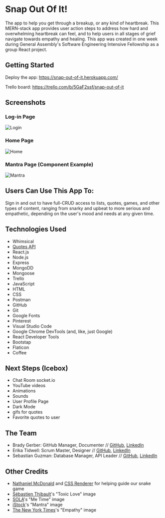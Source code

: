 # Snap Out Of It!

The app to help you get through a breakup, or any kind of heartbreak. This MERN-stack app provides user action steps to address how hard and overwhelming heartbreak can feel, and to help users in all stages of grief navigate towards empathy and healing. This app was created in one week during General Assembly's Software Engineering Intensive Fellowship as a group React project.

## Getting Started

Deploy the app: https://snap-out-of-it.herokuapp.com/

Trello board: https://trello.com/b/5GaF2ssf/snap-out-of-it

## Screenshots

### Log-in Page

![Login](https://i.imgur.com/zyLsaFU.png)

### Home Page

![Home](https://i.imgur.com/nLJuHVr.png)

### Mantra Page (Component Example)

![Mantra](https://i.imgur.com/g6YkWNT.png)

## Users Can Use This App To:

Sign in and out to have full-CRUD access to lists, quotes, games, and other types of content, ranging from snarky and upbeat to more serious and empathetic, depending on the user's mood and needs at any given time.

## Technologies Used

- Whimsical
- [Quotes API](https://gist.githubusercontent.com/camperbot/5a022b72e96c4c9585c32bf6a75f62d9/raw/e3c6895ce42069f0ee7e991229064f167fe8ccdc/quotes.json)
- React.js
- Node.js
- Express
- MongoDD
- Mongoose
- Trello
- JavaScript
- HTML
- CSS
- Postman
- GitHub
- Git
- Google Fonts
- Pinterest
- Visual Studio Code
- Google Chrome DevTools (and, like, just Google)
- React Developer Tools
- Bootstap
- Flaticon
- Coffee

## Next Steps (Icebox)

- Chat Room socket.io
- YouTube videos
- Animations
- Sounds
- User Profile Page
- Dark Mode
- gifs for quotes
- Favorite quotes to user

## The Team

- Brady Gerber: GitHub Manager, Documenter // [GitHub](https://github.com/bg-write), [LinkedIn](https://www.linkedin.com/in/brady-gerber/)
- Erika Tidwell: Scrum Master, Designer // [GitHub](https://github.com/erikacolette29), [LinkedIn](https://www.linkedin.com/in/erikatidwell/)
- Sebastian Guzman: Database Manager, API Leader // [GitHub](https://github.com/Sebastians9517), [LinkedIn](https://www.linkedin.com/in/sebastians9517/)

## Other Credits

- [Nathaniel McDonald](http://www.nnmcdonald-portfolio.com/react/react-snake/) and [CSS Renderer](https://codepen.io/sebastians9517/pen/NWRmope?editors=1111) for helping guide our snake game
- [Sébastien Thibault](https://www.behance.net/gallery/53056121/Toxic-Love)'s "Toxic Love" image
- [SOLA](https://solasweet.com/5-tips-on-how-to-practice-self-love/)'s "Me Time" image
- [iStock](https://www.istockphoto.com/vector/set-of-meditating-yogi-men-characters-in-the-lotus-position-vector-illustration-in-gm1214418470-353315246)'s "Mantra" image
- [The New York Times](https://www.nytimes.com/guides/year-of-living-better/how-to-be-more-empathetic)'s "Empathy" image
